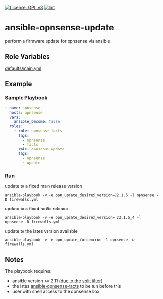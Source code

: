 [![License: GPL v3](https://img.shields.io/badge/License-GPL%20v3-blue.svg)](http://www.gnu.org/licenses/gpl-3.0)
[![lint](https://github.com/Rosa-Luxemburgstiftung-Berlin/ansible-opnsense-update/actions/workflows/lint.yml/badge.svg)](https://github.com/Rosa-Luxemburgstiftung-Berlin/ansible-opnsense-update/actions?query=workflow%3Aansible-lint)

# ansible-opnsense-update
perform a firmware update for opnsense via ansible

## Role Variables

[defaults/main.yml](defaults/main.yml)

## Example

### Sample Playbook

```yaml
- name: opnsense
  hosts: opnsense
  vars:
    ansible_become: false
  roles:
    - role: opnsense-facts
      tags:
        - opnsense
        - facts
    - role: opnsense-update
      tags:
        - opnsense
        - update
```

### Run


update to a fixed main release version
```
ansible-playbook -v -e opn_update_desired_version=22.1.5 -l opnsense -D firewalls.yml
```

update to a fixed hotfix release
```
ansible-playbook -v -e opn_update_desired_version= 23.1.5_4 -l opnsense -D firewalls.yml
```

update to the lates version available
```
ansible-playbook -v -e opn_update_force=true -l opnsense -D firewalls.yml
```

## Notes
The playbook requires:
  * ansible version >= 2.11 [(due to the split filter)](https://docs.ansible.com/ansible/latest/user_guide/playbooks_filters.html#manipulating-strings)
  * the lates [ansible-opnsense-facts](https://github.com/Rosa-Luxemburgstiftung-Berlin/ansible-opnsense-facts) to be run before this
  * user with shell access to the opnsense box
